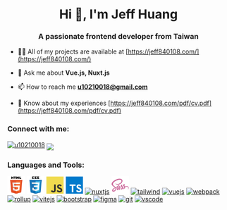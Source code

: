 <h1 align="center">Hi 👋, I'm Jeff Huang</h1>
<h3 align="center">A passionate frontend developer from Taiwan</h3>

- 👨‍💻 All of my projects are available at [https://jeff840108.com/](https://jeff840108.com/)

- 💬 Ask me about **Vue.js, Nuxt.js**

- 📫 How to reach me **u10210018@gmail.com**

- 📄 Know about my experiences [https://jeff840108.com/pdf/cv.pdf](https://jeff840108.com/pdf/cv.pdf)

<h3 align="left">Connect with me:</h3>
<p align="left">
  <a href="https://codepen.io/u10210018" target="blank"><img align="center" src="https://raw.githubusercontent.com/rahuldkjain/github-profile-readme-generator/master/src/images/icons/Social/codepen.svg" alt="u10210018" height="30" width="40" /></a>
  <a href="https://linkedin.com/in/jeff840108" target="blank" style="font-size: 0;"><img align="center" src="https://raw.githubusercontent.com/rahuldkjain/github-profile-readme-generator/master/src/images/icons/Social/linked-in-alt.svg" alt="jeff840108" height="30" width="40" /></a>
</p>

<h3 align="left">Languages and Tools:</h3>
<p align="left">
  <a href="https://www.w3.org/html/" target="_blank" rel="noreferrer"><img src="https://raw.githubusercontent.com/devicons/devicon/master/icons/html5/html5-original-wordmark.svg" alt="html5" width="40" height="40"/></a>
  <a href="https://www.w3schools.com/css/" target="_blank" rel="noreferrer"><img src="https://raw.githubusercontent.com/devicons/devicon/master/icons/css3/css3-original-wordmark.svg" alt="css3" width="40" height="40"/></a>
  <a href="https://developer.mozilla.org/en-US/docs/Web/JavaScript" target="_blank" rel="noreferrer"><img src="https://raw.githubusercontent.com/devicons/devicon/master/icons/javascript/javascript-original.svg" alt="javascript" width="40" height="40"/></a>
  <a href="https://www.typescriptlang.org/" target="_blank" rel="noreferrer"><img src="https://raw.githubusercontent.com/devicons/devicon/master/icons/typescript/typescript-original.svg" alt="typescript" width="40" height="40"/></a>
  <a href="https://nuxtjs.org/" target="_blank" rel="noreferrer"><img src="https://www.vectorlogo.zone/logos/nuxtjs/nuxtjs-icon.svg" alt="nuxtjs" width="40" height="40"/></a>
  <a href="https://sass-lang.com" target="_blank" rel="noreferrer"><img src="https://raw.githubusercontent.com/devicons/devicon/master/icons/sass/sass-original.svg" alt="sass" width="40" height="40"/></a>
  <a href="https://tailwindcss.com/" target="_blank" rel="noreferrer"><img src="https://www.vectorlogo.zone/logos/tailwindcss/tailwindcss-icon.svg" alt="tailwind" width="40" height="40"/></a>
  <a href="https://vuejs.org/" target="_blank" rel="noreferrer"><img src="https://cdn.jsdelivr.net/gh/devicons/devicon@latest/icons/vuejs/vuejs-original.svg" alt="vuejs" width="40" height="40"/></a>
  <a href="https://webpack.js.org" target="_blank" rel="noreferrer"><img src="https://cdn.jsdelivr.net/gh/devicons/devicon@latest/icons/webpack/webpack-original.svg" alt="webpack" width="40" height="40"/></a>
  <a href="https://rollupjs.org/" target="_blank" rel="noreferrer"><img src="https://cdn.jsdelivr.net/gh/devicons/devicon@latest/icons/rollup/rollup-original.svg" alt="rollup" width="40" height="40"/></a>
  <a href="https://vitejs.dev/" target="_blank" rel="noreferrer"><img src="https://cdn.jsdelivr.net/gh/devicons/devicon@latest/icons/vitejs/vitejs-original.svg" alt="vitejs" width="40" height="40"/></a>
  <a href="https://getbootstrap.com" target="_blank" rel="noreferrer"><img src="https://cdn.jsdelivr.net/gh/devicons/devicon@latest/icons/bootstrap/bootstrap-original.svg" alt="bootstrap" width="40" height="40"/></a>
  <a href="https://www.figma.com/" target="_blank" rel="noreferrer"><img src="https://www.vectorlogo.zone/logos/figma/figma-icon.svg" alt="figma" width="40" height="40"/></a>
  <a href="https://git-scm.com/" target="_blank" rel="noreferrer"><img src="https://www.vectorlogo.zone/logos/git-scm/git-scm-icon.svg" alt="git" width="40" height="40"/></a>
  <a href="https://code.visualstudio.com/" target="_blank" rel="noreferrer"><img src="https://cdn.jsdelivr.net/gh/devicons/devicon@latest/icons/vscode/vscode-original.svg" alt="vscode" width="40" height="40"/></a>
</p>
